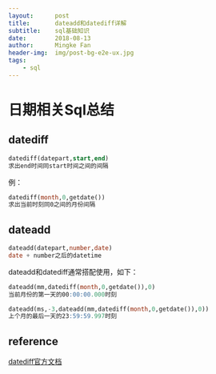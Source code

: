 ```yaml
---
layout:      post
title:       dateadd和datediff详解
subtitle:    sql基础知识
date:        2018-08-13
author:      Mingke Fan
header-img:  img/post-bg-e2e-ux.jpg
tags:
    - sql
---
```


# 日期相关Sql总结

## datediff

```sql
datediff(datepart,start,end)
求出end时间同start时间之间的间隔
```

例：

```sql
datediff(month,0,getdate())
求出当前时刻同0之间的月份间隔
```

## dateadd

```sql
dateadd(datepart,number,date)
date + number之后的datetime
```

dateadd和datediff通常搭配使用，如下：

```sql
dateadd(mm,datediff(month,0,getdate()),0)
当前月份的第一天的00:00:00.000时刻
```

```sql
dateadd(ms,-3,dateadd(mm,datediff(month,0,getdate()),0))
上个月的最后一天的23:59:59.997时刻
```

## reference

[datediff官方文档](https://docs.microsoft.com/en-us/sql/t-sql/functions/datediff-transact-sql?view=sql-server-2017)